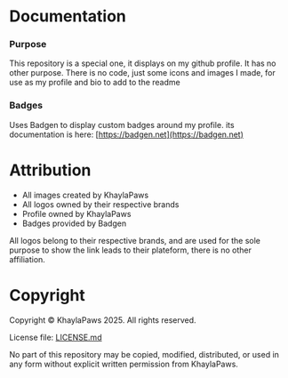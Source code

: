 # Documentation
### Purpose
This repository is a special one, it displays on my github profile. It has no other purpose. There is no code, just some icons and images I made, for use as my profile and bio to add to the readme

### Badges
Uses Badgen to display custom badges around my profile. its documentation is here: [https://badgen.net](https://badgen.net)

# Attribution
- All images created by KhaylaPaws
- All logos owned by their respective brands
- Profile owned by KhaylaPaws
- Badges provided by Badgen

All logos belong to their respective brands, and are used for the sole purpose to show the link leads to their plateform, there is no other affiliation.

# Copyright
Copyright © KhaylaPaws 2025. All rights reserved.

License file: [LICENSE.md](https://github.com/KhaylaPaws/KhaylaPaws/blob/main/LICENSE.md)

No part of this repository may be copied, modified, distributed, or used in any form without explicit written permission from KhaylaPaws.
